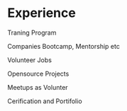 # Experience

Traning Program

Companies Bootcamp, Mentorship etc&#x20;

Volunteer Jobs

Opensource Projects

Meetups as Volunter

Cerification and Portifolio


